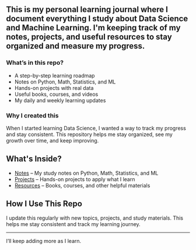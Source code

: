 ## This is my personal learning journal where I document everything I study about Data Science and Machine Learning. I'm keeping track of my notes, projects, and useful resources to stay organized and measure my progress.  

### What’s in this repo?  
- A step-by-step learning roadmap  
- Notes on Python, Math, Statistics, and ML  
- Hands-on projects with real data  
- Useful books, courses, and videos  
- My daily and weekly learning updates  

### Why I created this  
When I started learning Data Science, I wanted a way to track my progress and stay consistent. This repository helps me stay organized, see my growth over time, and keep improving.

## What's Inside?  

- [Notes](Notes/) – My study notes on Python, Math, Statistics, and ML  
- [Projects](Projects/) – Hands-on projects to apply what I learn  
- [Resources](Resources/) – Books, courses, and other helpful materials  

## How I Use This Repo  

I update this regularly with new topics, projects, and study materials. This helps me stay consistent and track my learning journey.  

---

I’ll keep adding more as I learn.  

